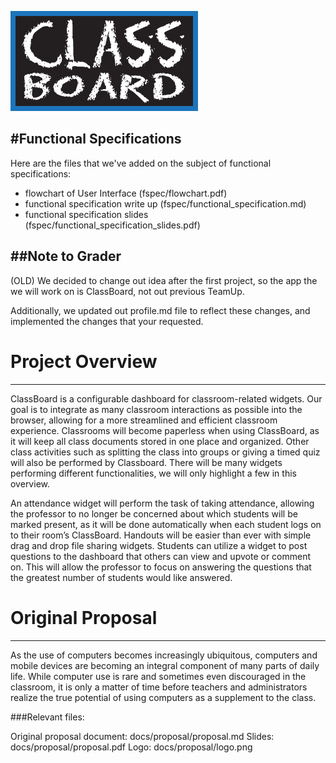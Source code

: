 ![Team Logo](/docs/proposal/logo.png)



#Functional Specifications
---
Here are the files that we've added on the subject of functional specifications:
* flowchart of User Interface (fspec/flowchart.pdf)
* functional specification write up (fspec/functional_specification.md)
* functional specification slides (fspec/functional_specification_slides.pdf)



##Note to Grader
---
(OLD)
We decided to change out idea after the first project, so the app the we will work on is ClassBoard, not out previous TeamUp.

Additionally, we updated out profile.md file to reflect these changes, and implemented the changes that your requested.

# Project Overview
---

ClassBoard is a configurable dashboard for classroom-related widgets. Our goal is to integrate as many classroom interactions as possible into the browser, allowing for a more streamlined and efficient classroom experience. Classrooms will become paperless when using ClassBoard, as it will keep all class documents stored in one place and organized. Other class activities such as splitting the class into groups or giving a timed quiz will also be performed by Classboard. There will be many widgets performing different functionalities, we will only highlight a few in this overview.

An attendance widget will perform the task of taking attendance, allowing the professor to no longer be concerned about which students will be marked present, as it will be done automatically when each student logs on to their room’s ClassBoard. Handouts will be easier than ever with simple drag and drop file sharing widgets. Students can utilize a widget to post questions to the dashboard that others can view and upvote or comment on. This will allow the professor to focus on answering the questions that the greatest number of students would like answered.


# Original Proposal
---

As the use of computers becomes increasingly ubiquitous, computers and mobile devices are becoming an integral component of many parts of daily life. While computer use is rare and sometimes even discouraged in the classroom, it is only a matter of time before teachers and administrators realize the true potential of using computers as a supplement to the class.

###Relevant files:

Original proposal document: docs/proposal/proposal.md
Slides: docs/proposal/proposal.pdf
Logo: docs/proposal/logo.png
